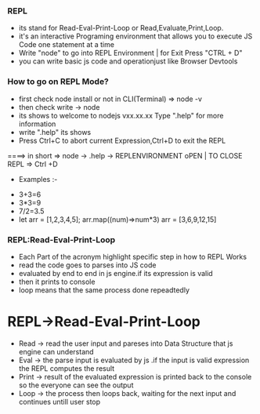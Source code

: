 ### REPL

- its stand for Read-Eval-Print-Loop or Read,Evaluate,Print,Loop.
- it's an interactive Programing environment that allows you to execute JS Code one statement at a time
- Write "node" to go into REPL Environment | for Exit Press "CTRL + D"
- you can write basic js code and operationjust like Browser Devtools

### How to go on REPL Mode?
- first check node install or not in CLI(Terminal) => node -v
- then check write -> node
- its shows to 
welcome to nodejs vxx.xx.xx
Type ".help" for more information
- write ".help" its shows
- Press Ctrl+C to abort current Expression,Ctrl+D to exit the REPL
>

====> in short => node -> .help -> REPLENVIRONMENT oPEN | TO CLOSE REPL => Ctrl +D

* Examples :-

- 3+3=6
- 3*3=9
- 7/2=3.5
- let arr = [1,2,3,4,5];
 arr.map((num)=>num*3)
 arr = [3,6,9,12,15]

 ### REPL:Read-Eval-Print-Loop

 - Each Part of the acronym highlight specific step in how to REPL Works
 - read the code goes to parses into JS code
 - evaluated by end to end in js engine.if its expression is valid
 - then it prints to console
 - loop means that the same process done repeadtedly  


# REPL->Read-Eval-Print-Loop

* Read -> read the user input and pareses into Data Structure that js engine can understand
* Eval -> the parse input is evaluated by js .if the input is valid expression the REPL computes the result
* Print -> result of the  evaluated expression is printed back to the console so the everyone can see the output
* Loop -> the process then loops back, waiting for the next input and continues untill user stop